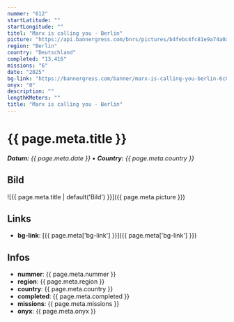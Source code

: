 ```yaml
---
nummer: "612"
startLatitude: ""
startLongitude: ""
titel: "Marx is calling you - Berlin"
picture: "https://api.bannergress.com/bnrs/pictures/b4febc4fc81e9a74a0a8f4477b56ed56"
region: "Berlin"
country: "Deutschland"
completed: "13.416"
missions: "6"
date: "2025"
bg-link: "https://bannergress.com/banner/marx-is-calling-you-berlin-6c02"
onyx: "0"
description: ""
lengthKMeters: ""
title: "Marx is calling you - Berlin"
---
```


# {{ page.meta.title }}
_**Datum:** {{ page.meta.date }} • **Country:** {{ page.meta.country }}_

## Bild
![{{ page.meta.title | default('Bild') }}]({{ page.meta.picture }})

## Links
- **bg-link**: [{{ page.meta['bg-link'] }}]({{ page.meta['bg-link'] }})

## Infos
- **nummer**: {{ page.meta.nummer }}
- **region**: {{ page.meta.region }}
- **country**: {{ page.meta.country }}
- **completed**: {{ page.meta.completed }}
- **missions**: {{ page.meta.missions }}
- **onyx**: {{ page.meta.onyx }}

